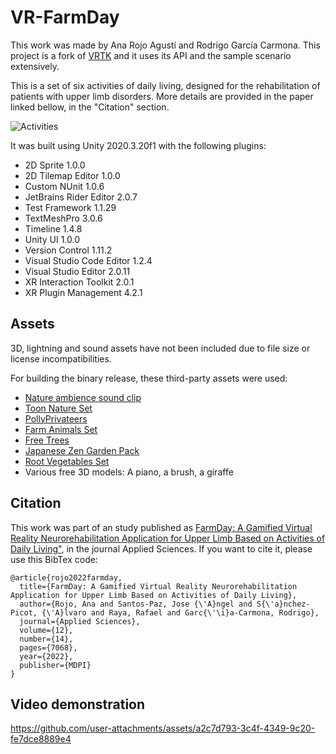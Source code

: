 # VR-FarmDay

This work was made by Ana Rojo Agustí and Rodrigo García Carmona. This project is a fork of [VRTK](https://github.com/ExtendRealityLtd/VRTK)
and it uses its API and the sample scenario extensively.

This is a set of six activities of daily living, designed for the rehabilitation of patients with upper limb disorders. More details are
provided in the paper linked bellow, in the "Citation" section.

![Activities](https://github.com/user-attachments/assets/7465ec37-b62e-408d-9e84-4a543e092b45)

It was built using Unity 2020.3.20f1 with the following plugins:
- 2D Sprite 1.0.0
- 2D Tilemap Editor 1.0.0
- Custom NUnit 1.0.6
- JetBrains Rider Editor 2.0.7
- Test Framework 1.1.29
- TextMeshPro 3.0.6
- Timeline 1.4.8
- Unity UI 1.0.0
- Version Control 1.11.2
- Visual Studio Code Editor 1.2.4
- Visual Studio Editor 2.0.11
- XR Interaction Toolkit 2.0.1
- XR Plugin Management 4.2.1

## Assets

3D, lightning and sound assets have not been included due to file size or license incompatibilities.

For building the binary release, these third-party assets were used:
- [Nature ambience sound clip](https://soundbible.com/1263-Nature-Ambiance.html)
- [Toon Nature Set](http://u3d.as/mDD)
- [PollyPrivateers](https://assetstore.unity.com/publishers/35421)
- [Farm Animals Set](https://assetstore.unity.com/packages/3d/farm-animals-set-97945)
- [Free Trees](https://assetstore.unity.com/packages/3d/vegetation/trees/free-trees-103208)
- [Japanese Zen Garden Pack](https://assetstore.unity.com/packages/3d/props/japanese-zen-garden-pack-69167)
- [Root Vegetables Set](https://assetstore.unity.com/packages/3d/props/food/root-vegetables-set-93392)
- Various free 3D models: A piano, a brush, a giraffe

##  Citation

This work was part of an study published as [FarmDay: A Gamified Virtual Reality Neurorehabilitation Application
for Upper Limb Based on Activities of Daily Living"](https://www.mdpi.com/2076-3417/12/14/7068),
in the journal Applied Sciences. If you want to cite it, please use this BibTex code:

```
@article{rojo2022farmday,
  title={FarmDay: A Gamified Virtual Reality Neurorehabilitation Application for Upper Limb Based on Activities of Daily Living},
  author={Rojo, Ana and Santos-Paz, Jose {\'A}ngel and S{\'a}nchez-Picot, {\'A}lvaro and Raya, Rafael and Garc{\'\i}a-Carmona, Rodrigo},
  journal={Applied Sciences},
  volume={12},
  number={14},
  pages={7068},
  year={2022},
  publisher={MDPI}
}
```

##  Video demonstration

https://github.com/user-attachments/assets/a2c7d793-3c4f-4349-9c20-fe7dce8889e4

